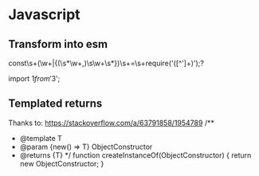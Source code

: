 # Javascript

## Transform into esm

const\s+(\w+|{(\s*\w+,)\s\w+\s*})\s+=\s+require('([^']+)');?

import $1 from '$3';

## Templated returns

Thanks to: https://stackoverflow.com/a/63791858/1954789
/\*\*

- @template T
- @param {new() => T} ObjectConstructor
- @returns {T}
  \*/
  function createInstanceOf(ObjectConstructor) {
  return new ObjectConstructor;
  }
